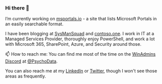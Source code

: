 ### Hi there 👋

I’m currently working on [msportals.io](https://msportals.io) - a site that lists Microsoft Portals in an easily searchable format. 

I have been blogging at [SysManSquad](https://sysmansquad.com/author/psychodata91gmail-com/) and [contoso.one](https://contoso.one). 
I work in IT at a Managed Services Provider, thoroughly enjoy PowerShell, and work a lot with Microsoft 365, SharePoint, Azure, and Security around those. 

📫 How to reach me: You can find me most of the time on the [WinAdmins Discord](https://discord.com/invite/winadmins) at [@PsychoData](https://discordapp.com/users/264652399824601088). 

You can also reach me at my [LinkedIn](https://www.linkedin.com/in/kevincrouch4/) or [Twitter](https://twitter.com/psychodata), though I won't see those areas as frequently. 


<!--
**PsychoData/PsychoData** is a ✨ _special_ ✨ repository because its `README.md` (this file) appears on your GitHub profile.

Here are some ideas to get you started:

- 🔭 I’m currently working on ...
- 🌱 I’m currently learning ...
- 👯 I’m looking to collaborate on ...
- 🤔 I’m looking for help with ...
- 💬 Ask me about ...
- 📫 How to reach me: ...
- 😄 Pronouns: ...
- ⚡ Fun fact: ...
-->
